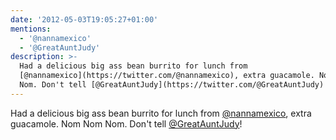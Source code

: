 ```yaml
---
date: '2012-05-03T19:05:27+01:00'
mentions:
  - '@nannamexico'
  - '@GreatAuntJudy'
description: >-
  Had a delicious big ass bean burrito for lunch from
  [@nannamexico](https://twitter.com/@nannamexico), extra guacamole. Nom Nom
  Nom. Don't tell [@GreatAuntJudy](https://twitter.com/@GreatAuntJudy)!
---
```

Had a delicious big ass bean burrito for lunch from [@nannamexico](https://twitter.com/@nannamexico), extra guacamole. Nom Nom Nom. Don't tell [@GreatAuntJudy](https://twitter.com/@GreatAuntJudy)!
